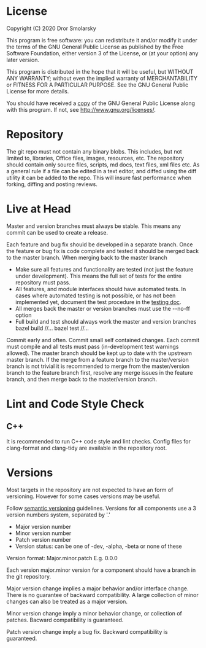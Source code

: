 # License

Copyright (C) 2020 Dror Smolarsky

This program is free software: you can redistribute it and/or modify
it under the terms of the GNU General Public License as published by
the Free Software Foundation, either version 3 of the License, or
(at your option) any later version.

This program is distributed in the hope that it will be useful,
but WITHOUT ANY WARRANTY; without even the implied warranty of
MERCHANTABILITY or FITNESS FOR A PARTICULAR PURPOSE.  See the
GNU General Public License for more details.

You should have received a [copy](license.md) of the GNU General Public License
along with this program.  If not, see <http://www.gnu.org/licenses/>.

# Repository

The git repo must not contain any binary blobs.
This includes, but not limited to, libraries, Office files, images, resources,
etc.
The repository should contain only source files, scripts, md docs, text files,
xml files etc.
As a general rule if a file can be edited in a text editor, and diffed using the
diff utility it can be added to the repo.
This will insure fast performance when forking, diffing and posting reviews.

# Live at Head

Master and version branches must always be stable. This means any commit can be
used to create a release.

Each feature and bug fix should be developed in a separate branch.
Once the feature or bug fix is code complete and tested it should be merged back
to the master branch.
When merging back to the master branch
  * Make sure all features and functionality are tested (not just the feature
    under development). This means the full set of tests for the entire
    repository must pass.
  * All features, and module interfaces should have automated tests.
    In cases where automated testing is not possible, or has not been
    implemented yet, document the test procedure in the
    [testing doc](testing.md).
  * All merges back the master or version branches must use the --no-ff option
  * Full build and test should always work the master and version branches  
    bazel build //...
    bazel test //...

Commit early and often. Commit small self contained changes.
Each commit must compile and all tests must pass (in-development test warnings
allowed).
The master branch should be kept up to date with the upstream master branch.
If the merge from a feature branch to the master/version branch is not trivial
it is recommended to merge from the master/version branch to the feature branch
first, resolve any merge issues in the feature branch, and then merge back to
the master/version branch.

# Lint and Code Style Check

## C++

It is recommended to run C++ code style and lint checks.
Config files for clang-format and clang-tidy are available in the repository
root.


# Versions

Most targets in the repository are not expected to have an form of versioning.
However for some cases versions may be useful.

Follow [semantic versioning](https://semver.org/) guidelines.
Versions for all components use a 3 version numbers system, separated by '.'
* Major version number
* Minor version number
* Patch version number
* Version status: can be one of -dev, -alpha, -beta or none of these

Version format: Major.minor.patch
E.g. 0.0.0

Each version major.minor version for a component should have a branch in the
git repository.

Major version change implies a major behavior and/or interface change. There is
no guarantee of backward compatibility. A large collection of minor changes
can also be treated as a major version.

Minor version change imply a minor behavior change, or collection of patches.
Bacward compatibility is guaranteed.

Patch version change imply a bug fix. Backward compatibility is guaranteed.
